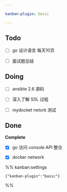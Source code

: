 ```yaml
---

kanban-plugin: basic

---
```


## Todo

- [ ] go  设计语言 每天10页
- [ ] 面试题总结


## Doing

- [ ] ansible 2.6 源码
- [ ] 深入了解 SSL 过程
- [ ] mydocket netork 测试


## Done

**Complete**
- [x] go 访问 console API 整合
- [x] docker network




%% kanban:settings
```
{"kanban-plugin":"basic"}
```
%%